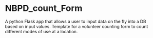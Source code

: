 # NBPD_count_Form
A python Flask app that allows a user to input data on the fly into a DB based on input values. Template for a volunteer counting form to count different modes of use at a location.
